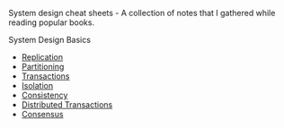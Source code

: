 

System design cheat sheets - A collection of notes that I gathered while reading popular books.

System Design Basics

* [Replication](replication.md)
* [Partitioning](partitioning.md)
* [Transactions](transaction.md)
* [Isolation](isolation.md)
* [Consistency](consistency.md)
* [Distributed Transactions](distributed_transactions.md)
* [Consensus](consensus.md)
